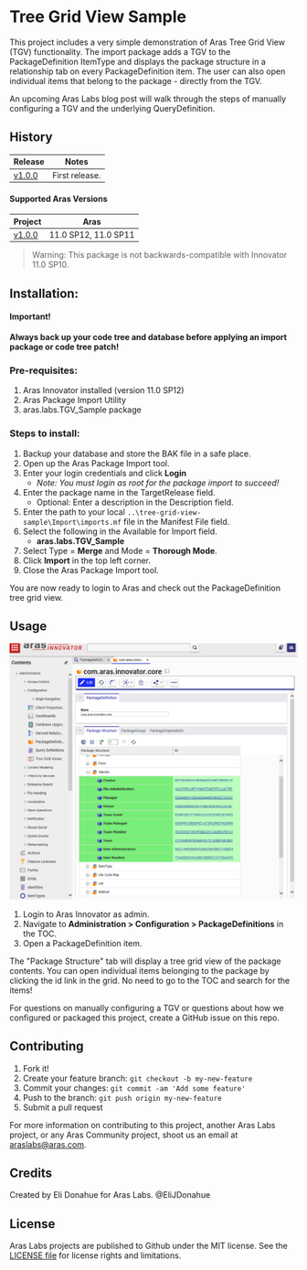 # Tree Grid View Sample

This project includes a very simple demonstration of Aras Tree Grid View (TGV) functionality. The import package adds a TGV to the PackageDefinition ItemType and displays the package structure in a relationship tab on every PackageDefinition item. The user can also open individual items that belong to the package - directly from the TGV.

An upcoming Aras Labs blog post will walk through the steps of manually configuring a TGV and the underlying QueryDefinition.  

## History

Release | Notes
--------|--------
[v1.0.0](https://github.com/ArasLabs/tree-grid-view-sample/releases/tag/v1.0.0) | First release.

#### Supported Aras Versions

Project | Aras
--------|------
[v1.0.0](https://github.com/ArasLabs/tree-grid-view-sample/releases/tag/v1.0.0) | 11.0 SP12, 11.0 SP11

> Warning: This package is not backwards-compatible with Innovator 11.0 SP10. 

## Installation:

#### Important!
**Always back up your code tree and database before applying an import package or code tree patch!**

### Pre-requisites:

1. Aras Innovator installed (version 11.0 SP12)
2. Aras Package Import Utility
3. aras.labs.TGV_Sample package

### Steps to install:

1. Backup your database and store the BAK file in a safe place.
2. Open up the Aras Package Import tool.
3. Enter your login credentials and click **Login**
    * _Note: You must login as root for the package import to succeed!_
4. Enter the package name in the TargetRelease field.
    * Optional: Enter a description in the Description field.
5. Enter the path to your local `..\tree-grid-view-sample\Import\imports.mf` file in the Manifest File field.
6. Select the following in the Available for Import field.
    * **aras.labs.TGV_Sample**
7. Select Type = **Merge** and Mode = **Thorough Mode**.
8. Click **Import** in the top left corner.
9. Close the Aras Package Import tool.

You are now ready to login to Aras and check out the PackageDefinition tree grid view.

## Usage

![screenshot](Screenshots/screenshot.png)

1. Login to Aras Innovator as admin.
2. Navigate to **Administration > Configuration > PackageDefinitions** in the TOC.
3. Open a PackageDefinition item. 

The "Package Structure" tab will display a tree grid view of the package contents. You can open individual items belonging to the package by clicking the id link in the grid. No need to go to the TOC and search for the items!

For questions on manually configuring a TGV or questions about how we configured or packaged this project, create a GitHub issue on this repo. 

## Contributing

1. Fork it!
2. Create your feature branch: `git checkout -b my-new-feature`
3. Commit your changes: `git commit -am 'Add some feature'`
4. Push to the branch: `git push origin my-new-feature`
5. Submit a pull request

For more information on contributing to this project, another Aras Labs project, or any Aras Community project, shoot us an email at araslabs@aras.com.

## Credits

Created by Eli Donahue for Aras Labs. @EliJDonahue

## License

Aras Labs projects are published to Github under the MIT license. See the [LICENSE file](./LICENSE.md) for license rights and limitations.
